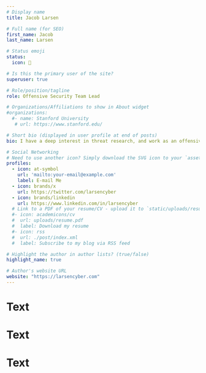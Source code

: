 ```yaml
---
# Display name
title: Jacob Larsen

# Full name (for SEO)
first_name: Jacob
last_name: Larsen

# Status emoji
status:
  icon: 🔏

# Is this the primary user of the site?
superuser: true

# Role/position/tagline
role: Offensive Security Team Lead

# Organizations/Affiliations to show in About widget
#organizations:
  #- name: Stanford University
   # url: https://www.stanford.edu/

# Short bio (displayed in user profile at end of posts)
bio: I have a deep interest in threat research, and work as an offensive security team lead. I have a diverse background in strategic cyber advisory roles. 

# Social Networking
# Need to use another icon? Simply download the SVG icon to your `assets/media/icons/` folder.
profiles:
  - icon: at-symbol
    url: 'mailto:your-email@example.com'
    label: E-mail Me
  - icon: brands/x
    url: https://twitter.com/larsencyber
  - icon: brands/linkedin
    url: https://www.linkedin.com/in/larsencyber
  # Link to a PDF of your resume/CV - upload it to `static/uploads/resume.pdf`
  #- icon: academicons/cv
  #  url: uploads/resume.pdf
  #  label: Download my resume
  #- icon: rss
  #  url: ./post/index.xml
  #  label: Subscribe to my blog via RSS feed

# Highlight the author in author lists? (true/false)
highlight_name: true

# Author's website URL
website: "https://larsencyber.com"
---
```


# Text
# Text
# Text
